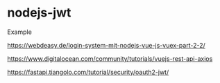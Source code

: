 # nodejs-jwt
Example

https://webdeasy.de/login-system-mit-nodejs-vue-js-vuex-part-2-2/

https://www.digitalocean.com/community/tutorials/vuejs-rest-api-axios

https://fastapi.tiangolo.com/tutorial/security/oauth2-jwt/
